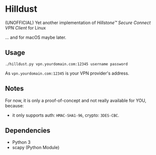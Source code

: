 # Hilldust
(UNOFFICIAL) Yet another implementation of *Hillstone™ Secure Connect VPN Client* for Linux

... and for macOS maybe later.

## Usage
```
./hilldust.py vpn.yourdomain.com:12345 username password
```
As `vpn.yourdomain.com:12345` is your VPN provider's address.

## Notes
For now, it is only a proof-of-concept and not really available for YOU, because:

- it only supports auth: `HMAC-SHA1-96`, crypto: `3DES-CBC`.

## Dependencies
- Python 3
- scapy (Python Module)
